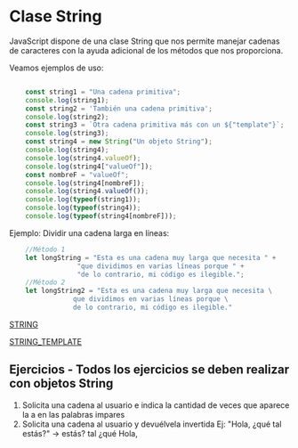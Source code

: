# Clase String 
JavaScript dispone de una clase String que nos permite manejar cadenas de caracteres con la ayuda adicional de los métodos que nos proporciona.

Veamos ejemplos de uso: 

```Javascript

    const string1 = "Una cadena primitiva";
    console.log(string1);
    const string2 = 'También una cadena primitiva';
    console.log(string2);
    const string3 = `Otra cadena primitiva más con un ${"template"}`;
    console.log(string3);
    const string4 = new String("Un objeto String");
    console.log(string4);
    console.log(string4.valueOf);
    console.log(string4["valueOf"]);
    const nombreF = "valueOf";
    console.log(string4[nombreF]);
    console.log(string4.valueOf()); 
    console.log(typeof(string1));
    console.log(typeof(string4));
    console.log(typeof(string4[nombreF]));

```

Ejemplo: Dividir una cadena larga en líneas: 

```Javascript 
    //Método 1
    let longString = "Esta es una cadena muy larga que necesita " +
                 "que dividimos en varias líneas porque " +
                 "de lo contrario, mi código es ilegible.";
    //Método 2
    let longString2 = "Esta es una cadena muy larga que necesita \
                que dividimos en varias líneas porque \
                de lo contrario, mi código es ilegible."


```
[STRING](https://developer.mozilla.org/es/docs/Web/JavaScript/Reference/Global_Objects/String)

[STRING_TEMPLATE](https://developer.mozilla.org/es/docs/Web/JavaScript/Reference/Template_literals)

## Ejercicios - Todos los ejercicios se deben realizar con objetos String
1. Solicita una cadena al usuario e indica la cantidad de veces que aparece la a en las palabras impares
2. Solicita una cadena al usuario y devuélvela invertida
Ej: "Hola, ¿qué tal estás?" -> estás? tal ¿qué Hola,




